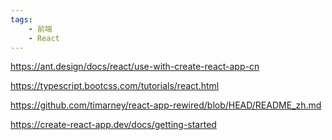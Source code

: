 ```yaml
---
tags:
    - 前端
    - React
---
```


https://ant.design/docs/react/use-with-create-react-app-cn



https://typescript.bootcss.com/tutorials/react.html



https://github.com/timarney/react-app-rewired/blob/HEAD/README_zh.md



https://create-react-app.dev/docs/getting-started